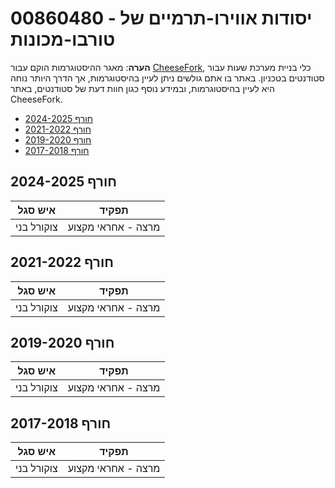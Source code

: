 # 00860480 - יסודות אווירו-תרמיים של טורבו-מכונות

**הערה**: מאגר ההיסטוגרמות הוקם עבור [CheeseFork](https://cheesefork.cf/), כלי בניית מערכת שעות עבור סטודנטים בטכניון. באתר בו אתם גולשים ניתן לעיין בהיסטוגרמות, אך הדרך היותר נוחה היא לעיין בהיסטוגרמות, ובמידע נוסף כגון חוות דעת של סטודנטים, באתר CheeseFork.

* [חורף 2024-2025](#202401)
* [חורף 2021-2022](#202101)
* [חורף 2019-2020](#201901)
* [חורף 2017-2018](#201701)

<h2 id="202401">חורף 2024-2025</h2>

| איש סגל | תפקיד |
| ---- | ---- |
| צוקורל בני | מרצה - אחראי מקצוע |

<h2 id="202101">חורף 2021-2022</h2>

| איש סגל | תפקיד |
| ---- | ---- |
| צוקורל בני | מרצה - אחראי מקצוע |

<h2 id="201901">חורף 2019-2020</h2>

| איש סגל | תפקיד |
| ---- | ---- |
| צוקורל בני | מרצה - אחראי מקצוע |

<h2 id="201701">חורף 2017-2018</h2>

| איש סגל | תפקיד |
| ---- | ---- |
| צוקורל בני | מרצה - אחראי מקצוע |

